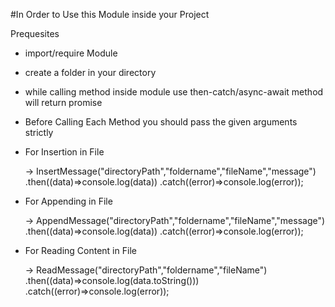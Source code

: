#In Order to Use this Module inside your Project

Prequesites

* import/require Module

* create a folder in your directory

* while calling method inside module use  then-catch/async-await method will return promise

* Before Calling Each Method you should pass the given arguments strictly

* For Insertion in File
  
  -> InsertMessage("directoryPath","foldername","fileName","message")
        .then((data)=>console.log(data))
        .catch((error)=>console.log(error));

* For Appending in File


  -> AppendMessage("directoryPath","foldername","fileName","message")
        .then((data)=>console.log(data))
        .catch((error)=>console.log(error));

* For Reading Content in File


  -> ReadMessage("directoryPath","foldername","fileName")
        .then((data)=>console.log(data.toString()))
        .catch((error)=>console.log(error));

